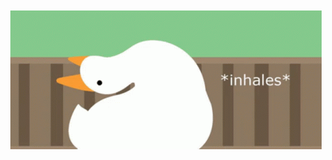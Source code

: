 <div align="center">
    <br>
    <br>
    <img src="https://github.com/cpanato/cpanato/blob/master/honk.gif">
    <br>
</div>

<!--
**cpanato/cpanato** is a ✨ _special_ ✨ repository because its `README.md` (this file) appears on your GitHub profile.

Here are some ideas to get you started:

- 🔭 I’m currently working on ...
- 🌱 I’m currently learning ...
- 👯 I’m looking to collaborate on ...
- 🤔 I’m looking for help with ...
- 💬 Ask me about ...
- 📫 How to reach me: ...
- 😄 Pronouns: ...
- ⚡ Fun fact: ...
-->
